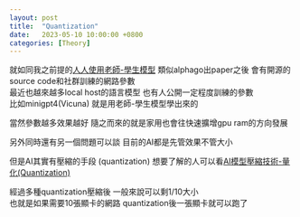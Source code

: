 ```yaml
---
layout: post
title:  "Quantization"
date:   2023-05-10 10:00:00 +0800
categories: [Theory]
---
```


就如同我之前提的[人人使用老師-學生模型](../Physics/2023-04-10-H100.md)⁠ 類似alphago出paper之後 會有開源的source code和社群訓練的網路參數  
最近也越來越多local host的語言模型  也有人公開一定程度訓練的參數  
比如minigpt4(Vicuna) 就是用老師-學生模型學出來的  

當然參數越多效果越好 隨之而來的就是家用也會往快速擴增gpu ram的方向發展

另外同時還有另一個問題可以談  目前的AI都是先管效果不管大小

但是AI其實有壓縮的手段 (quantization) 想要了解的人可以看[AI模型壓縮技術-量化(Quantization)](https://chih-sheng-huang821.medium.com/ai模型壓縮技術-量化-quantization-966505128365)


經過多種quantization壓縮後 一般來說可以剩1/10大小  
也就是如果需要10張顯卡的網路  quantization後一張顯卡就可以跑了